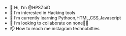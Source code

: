 - 👋 Hi, I’m @HPSZoiD
- 👀 I’m interested in Hacking tools
- 🌱 I’m currently learning Pythoon,HTML,CSS,Javascript
- 💞️ I’m looking to collaborate on none🤣🤣
- 📫 How to reach me instagram technobitties

<!---
HPSZoiD/HPSZoiD is a ✨ special ✨ repository because its `README.md` (this file) appears on your GitHub profile.
You can click the Preview link to take a look at your changes.
--->
